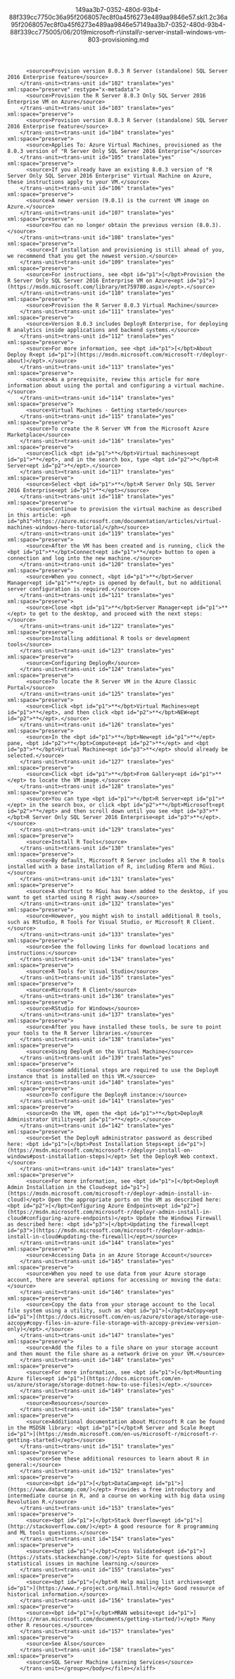 <?xml version="1.0"?><xliff version="1.2" xmlns="urn:oasis:names:tc:xliff:document:1.2" xmlns:xsi="http://www.w3.org/2001/XMLSchema-instance" xsi:schemaLocation="urn:oasis:names:tc:xliff:document:1.2 xliff-core-1.2-transitional.xsd"><file datatype="xml" original="r-server-install-windows-vm-803-provisioning.md" source-language="en-US" target-language="en-US"><header><tool tool-id="mdxliff" tool-name="mdxliff" tool-version="1.0-1931010" tool-company="Microsoft" /><xliffext:skl_file_name xmlns:xliffext="urn:microsoft:content:schema:xliffextensions">149aa3b7-0352-480d-93b4-88f339cc7750c36a95f2068057ec8f0a45f6273e489aa9846e57.skl</xliffext:skl_file_name><xliffext:version xmlns:xliffext="urn:microsoft:content:schema:xliffextensions">1.2</xliffext:version><xliffext:ms.openlocfilehash xmlns:xliffext="urn:microsoft:content:schema:xliffextensions">c36a95f2068057ec8f0a45f6273e489aa9846e57</xliffext:ms.openlocfilehash><xliffext:ms.sourcegitcommit xmlns:xliffext="urn:microsoft:content:schema:xliffextensions">149aa3b7-0352-480d-93b4-88f339cc7750</xliffext:ms.sourcegitcommit><xliffext:ms.lasthandoff xmlns:xliffext="urn:microsoft:content:schema:xliffextensions">05/06/2019</xliffext:ms.lasthandoff><xliffext:ms.openlocfilepath xmlns:xliffext="urn:microsoft:content:schema:xliffextensions">microsoft-r\install\r-server-install-windows-vm-803-provisioning.md</xliffext:ms.openlocfilepath></header><body><group id="content" extype="content"><trans-unit id="101" translate="yes" xml:space="preserve" restype="x-metadata">
          <source>Provision version 8.0.3 R Server (standalone) SQL Server 2016 Enterprise feature</source>
        </trans-unit><trans-unit id="102" translate="yes" xml:space="preserve" restype="x-metadata">
          <source>Provision the R Server 8.0.3 Only SQL Server 2016 Enterprise VM on Azure</source>
        </trans-unit><trans-unit id="103" translate="yes" xml:space="preserve">
          <source>Provision version 8.0.3 R Server (standalone) SQL Server 2016 Enterprise feature</source>
        </trans-unit><trans-unit id="104" translate="yes" xml:space="preserve">
          <source>Applies To: Azure Virtual Machines, provisioned as the 8.0.3 version of "R Server Only SQL Server 2016 Enterprise"</source>
        </trans-unit><trans-unit id="105" translate="yes" xml:space="preserve">
          <source>If you already have an existing 8.0.3 version of "R Server Only SQL Server 2016 Enterprise" Virtual Machine on Azure, these instructions apply to your VM.</source>
        </trans-unit><trans-unit id="106" translate="yes" xml:space="preserve">
          <source>A newer version (9.0.1) is the current VM image on Azure.</source>
        </trans-unit><trans-unit id="107" translate="yes" xml:space="preserve">
          <source>You can no longer obtain the previous version (8.0.3).</source>
        </trans-unit><trans-unit id="108" translate="yes" xml:space="preserve">
          <source>If installation and provisioning is still ahead of you, we recommend that you get the newest version.</source>
        </trans-unit><trans-unit id="109" translate="yes" xml:space="preserve">
          <source>For instructions, see <bpt id="p1">[</bpt>Provision the R Server Only SQL Server 2016 Enterprise VM on Azure<ept id="p1">](https://msdn.microsoft.com/library/mt759780.aspx)</ept>.</source>
        </trans-unit><trans-unit id="110" translate="yes" xml:space="preserve">
          <source>Provision the R Server 8.0.3 Virtual Machine</source>
        </trans-unit><trans-unit id="111" translate="yes" xml:space="preserve">
          <source>Version 8.0.3 includes DeployR Enterprise, for deploying R analytics inside applications and backend systems.</source>
        </trans-unit><trans-unit id="112" translate="yes" xml:space="preserve">
          <source>For more information, see <bpt id="p1">[</bpt>About Deploy R<ept id="p1">](https://msdn.microsoft.com/microsoft-r/deployr-about)</ept>.</source>
        </trans-unit><trans-unit id="113" translate="yes" xml:space="preserve">
          <source>As a prerequisite, review this article for more information about using the portal and configuring a virtual machine.</source>
        </trans-unit><trans-unit id="114" translate="yes" xml:space="preserve">
          <source>Virtual Machines - Getting started</source>
        </trans-unit><trans-unit id="115" translate="yes" xml:space="preserve">
          <source>To create the R Server VM from the Microsoft Azure Marketplace</source>
        </trans-unit><trans-unit id="116" translate="yes" xml:space="preserve">
          <source>Click <bpt id="p1">**</bpt>Virtual machines<ept id="p1">**</ept>, and in the search box, type <bpt id="p2">*</bpt>R Server<ept id="p2">*</ept>.</source>
        </trans-unit><trans-unit id="117" translate="yes" xml:space="preserve">
          <source>Select <bpt id="p1">**</bpt>R Server Only SQL Server 2016 Enterprise<ept id="p1">**</ept></source>
        </trans-unit><trans-unit id="118" translate="yes" xml:space="preserve">
          <source>Continue to provision the virtual machine as described in this article: <ph id="ph1">https://azure.microsoft.com/documentation/articles/virtual-machines-windows-hero-tutorial/</ph></source>
        </trans-unit><trans-unit id="119" translate="yes" xml:space="preserve">
          <source>After the VM has been created and is running, click the <bpt id="p1">**</bpt>Connect<ept id="p1">**</ept> button to open a connection and log into the new machine.</source>
        </trans-unit><trans-unit id="120" translate="yes" xml:space="preserve">
          <source>When you connect, <bpt id="p1">**</bpt>Server Manager<ept id="p1">**</ept> is opened by default, but no additional server configuration is required.</source>
        </trans-unit><trans-unit id="121" translate="yes" xml:space="preserve">
          <source>Close <bpt id="p1">**</bpt>Server Manager<ept id="p1">**</ept> to get to the desktop, and proceed with the next steps:</source>
        </trans-unit><trans-unit id="122" translate="yes" xml:space="preserve">
          <source>Installing additional R tools or development tools</source>
        </trans-unit><trans-unit id="123" translate="yes" xml:space="preserve">
          <source>Configuring DeployR</source>
        </trans-unit><trans-unit id="124" translate="yes" xml:space="preserve">
          <source>To locate the R Server VM in the Azure Classic Portal</source>
        </trans-unit><trans-unit id="125" translate="yes" xml:space="preserve">
          <source>Click <bpt id="p1">**</bpt>Virtual Machines<ept id="p1">**</ept>, and then click <bpt id="p2">**</bpt>NEW<ept id="p2">**</ept>.</source>
        </trans-unit><trans-unit id="126" translate="yes" xml:space="preserve">
          <source>In the <bpt id="p1">**</bpt>New<ept id="p1">**</ept> pane, <bpt id="p2">**</bpt>Compute<ept id="p2">**</ept> and <bpt id="p3">**</bpt>Virtual Machine<ept id="p3">**</ept> should already be selected.</source>
        </trans-unit><trans-unit id="127" translate="yes" xml:space="preserve">
          <source>Click <bpt id="p1">**</bpt>From Gallery<ept id="p1">**</ept> to locate the VM image.</source>
        </trans-unit><trans-unit id="128" translate="yes" xml:space="preserve">
          <source>You can type <bpt id="p1">*</bpt>R Server<ept id="p1">*</ept> in the search box, or click <bpt id="p2">**</bpt>Microsoft<ept id="p2">**</ept> and then scroll down until you see <bpt id="p3">**</bpt>R Server Only SQL Server 2016 Enterprise<ept id="p3">**</ept>.</source>
        </trans-unit><trans-unit id="129" translate="yes" xml:space="preserve">
          <source>Install R Tools</source>
        </trans-unit><trans-unit id="130" translate="yes" xml:space="preserve">
          <source>By default, Microsoft R Server includes all the R tools installed with a base installation of R, including RTerm and RGui.</source>
        </trans-unit><trans-unit id="131" translate="yes" xml:space="preserve">
          <source>A shortcut to RGui has been added to the desktop, if you want to get started using R right away.</source>
        </trans-unit><trans-unit id="132" translate="yes" xml:space="preserve">
          <source>However, you might wish to install additional R tools, such as RStudio, R Tools for Visual Studio, or Microsoft R Client.</source>
        </trans-unit><trans-unit id="133" translate="yes" xml:space="preserve">
          <source>See the following links for download locations and instructions:</source>
        </trans-unit><trans-unit id="134" translate="yes" xml:space="preserve">
          <source>R Tools for Visual Studio</source>
        </trans-unit><trans-unit id="135" translate="yes" xml:space="preserve">
          <source>Microsoft R Client</source>
        </trans-unit><trans-unit id="136" translate="yes" xml:space="preserve">
          <source>RStudio for Windows</source>
        </trans-unit><trans-unit id="137" translate="yes" xml:space="preserve">
          <source>After you have installed these tools, be sure to point your tools to the R Server libraries.</source>
        </trans-unit><trans-unit id="138" translate="yes" xml:space="preserve">
          <source>Using DeployR on the Virtual Machine</source>
        </trans-unit><trans-unit id="139" translate="yes" xml:space="preserve">
          <source>Some additional steps are required to use the DeployR instance that is installed on this VM.</source>
        </trans-unit><trans-unit id="140" translate="yes" xml:space="preserve">
          <source>To configure the DeployR instance:</source>
        </trans-unit><trans-unit id="141" translate="yes" xml:space="preserve">
          <source>On the VM, open the <bpt id="p1">**</bpt>DeployR Administrator Utility<ept id="p1">**</ept>.</source>
        </trans-unit><trans-unit id="142" translate="yes" xml:space="preserve">
          <source>Set the DeployR administrator password as described here: <bpt id="p1">[</bpt>Post Installation Steps<ept id="p1">](https://msdn.microsoft.com/microsoft-r/deployr-install-on-windows#post-installation-steps)</ept> Set the DeployR Web context.</source>
        </trans-unit><trans-unit id="143" translate="yes" xml:space="preserve">
          <source>For more information, see <bpt id="p1">[</bpt>DeployR Admin Installation in the Cloud<ept id="p1">](https://msdn.microsoft.com/microsoft-r/deployr-admin-install-in-cloud)</ept> Open the appropriate ports on the VM as described here: <bpt id="p2">[</bpt>Configuring Azure Endpoints<ept id="p2">](https://msdn.microsoft.com/microsoft-r/deployr-admin-install-in-cloud#configuring-azure-endpoints)</ept> Update the Windows Firewall as described here: <bpt id="p3">[</bpt>Updating the firewall<ept id="p3">](https://msdn.microsoft.com/microsoft-r/deployr-admin-install-in-cloud#updating-the-firewall)</ept></source>
        </trans-unit><trans-unit id="144" translate="yes" xml:space="preserve">
          <source>Accessing Data in an Azure Storage Account</source>
        </trans-unit><trans-unit id="145" translate="yes" xml:space="preserve">
          <source>When you need to use data from your Azure storage account, there are several options for accessing or moving the data:</source>
        </trans-unit><trans-unit id="146" translate="yes" xml:space="preserve">
          <source>Copy the data from your storage account to the local file system using a utility, such as <bpt id="p1">[</bpt>AzCopy<ept id="p1">](https://docs.microsoft.com/en-us/azure/storage/storage-use-azcopy#copy-files-in-azure-file-storage-with-azcopy-preview-version-only)</ept>.</source>
        </trans-unit><trans-unit id="147" translate="yes" xml:space="preserve">
          <source>Add the files to a file share on your storage account and then mount the file share as a network drive on your VM.</source>
        </trans-unit><trans-unit id="148" translate="yes" xml:space="preserve">
          <source>For more information, see <bpt id="p1">[</bpt>Mounting Azure files<ept id="p1">](https://docs.microsoft.com/en-us/azure/storage/storage-dotnet-how-to-use-files)</ept>.</source>
        </trans-unit><trans-unit id="149" translate="yes" xml:space="preserve">
          <source>Resources</source>
        </trans-unit><trans-unit id="150" translate="yes" xml:space="preserve">
          <source>Additional documentation about Microsoft R can be found in the MSDSN library: <bpt id="p1">[</bpt>R Server and Scale R<ept id="p1">](https://msdn.microsoft.com/en-us/microsoft-r/microsoft-r-getting-started)</ept></source>
        </trans-unit><trans-unit id="151" translate="yes" xml:space="preserve">
          <source>See these additional resources to learn about R in general:</source>
        </trans-unit><trans-unit id="152" translate="yes" xml:space="preserve">
          <source><bpt id="p1">[</bpt>DataCamp<ept id="p1">](https://www.datacamp.com/)</ept> Provides a free introductory and intermediate course in R, and a course on working with big data using Revolution R.</source>
        </trans-unit><trans-unit id="153" translate="yes" xml:space="preserve">
          <source><bpt id="p1">[</bpt>Stack Overflow<ept id="p1">](http://stackoverflow.com/)</ept> A good resource for R programming and ML tools questions.</source>
        </trans-unit><trans-unit id="154" translate="yes" xml:space="preserve">
          <source><bpt id="p1">[</bpt>Cross Validated<ept id="p1">](https://stats.stackexchange.com/)</ept> Site for questions about statistical issues in machine learning.</source>
        </trans-unit><trans-unit id="155" translate="yes" xml:space="preserve">
          <source><bpt id="p1">[</bpt>R Help mailing list archives<ept id="p1">](https://www.r-project.org/mail.html)</ept> Good resource of historical information.</source>
        </trans-unit><trans-unit id="156" translate="yes" xml:space="preserve">
          <source><bpt id="p1">[</bpt>MRAN website<ept id="p1">](https://mran.microsoft.com/documents/getting-started/)</ept> Many other R resources.</source>
        </trans-unit><trans-unit id="157" translate="yes" xml:space="preserve">
          <source>See Also</source>
        </trans-unit><trans-unit id="158" translate="yes" xml:space="preserve">
          <source>SQL Server Machine Learning Services</source>
        </trans-unit></group></body></file></xliff>